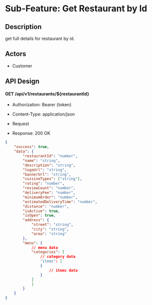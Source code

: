 # Sub-Feature: Get Restaurant by Id

## Description

get full details for restaurant by id.

## Actors

- Customer
<!--

## Constraint

- -->

## API Design

#### GET /api/v1/restaurants/${restaurantId}

- Authorization: Bearer {token}

- Content-Type: application/json
- Request
- Response: 200 OK

```json
{
	"success": true,
	"data": {
		"restaurantId": "number",
		"name": "string",
		"description": "string",
		"logoUrl": "string",
		"bannerUrl": "string",
		"cuisineTypes": ["string"],
		"rating": "number",
		"reviewCount": "number",
		"deliveryFee": "number",
		"minimumOrder": "number",
		"estimatedDeliveryTime": "number",
		"distance": "number",
		"isActive": true,
		"isOpen": true,
		"address": {
			"street": "string",
			"city": "string",
			"area": "string"
		},
		"menu": {
			// menu data
			"categories": [
				// category data
				"items": [
				{
					// items data
				}
			]
			]
		}
	}
}
```
